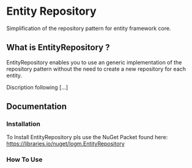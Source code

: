 # Entity Repository
Simplification of the repository pattern for entity framework core. 

## What is EntityRepository ? 

EntityRepository enables you to use an generic implementation of the repository pattern without the need to create a new repository for each entity.

Discription following [...]

## Documentation
### Installation
To Install EntityRepository pls use the NuGet Packet found here: https://libraries.io/nuget/logm.EntityRepository

### How To Use
